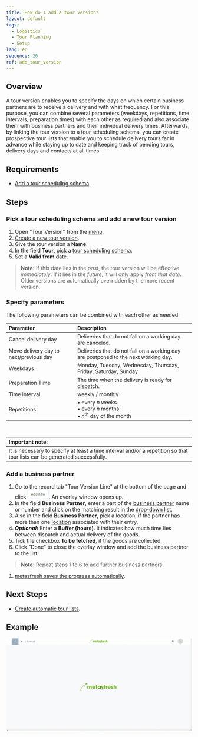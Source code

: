```yaml
---
title: How do I add a tour version?
layout: default
tags:
  - Logistics
  - Tour Planning
  - Setup
lang: en
sequence: 20
ref: add_tour_version
---
```


## Overview
A tour version enables you to specify the days on which certain business partners are to receive a delivery and with what frequency. For this purpose, you can combine several parameters (weekdays, repetitions, time intervals, preparation times) with each other as required and also associate them with business partners and their individual delivery times. Afterwards, by linking the tour version to a tour scheduling schema, you can create prospective tour lists that enable you to schedule delivery tours far in advance while staying up to date and keeping track of pending tours, delivery days and contacts at all times.

## Requirements
- [Add a tour scheduling schema](Add_tour_scheduling_schema).

## Steps

### Pick a tour scheduling schema and add a new tour version
1. Open "Tour Version" from the [menu](Menu).
1. [Create a new tour version](New_Record_Window).
1. Give the tour version a **Name**.
1. In the field **Tour**, pick a [tour scheduling schema](Add_tour_scheduling_schema).
1. Set a **Valid from** date.
 >**Note:** If this date lies in the *past*, the tour version will be effective *immediately*. If it lies in the *future*, it will only apply *from that date*. Older versions are automatically overridden by the more recent version.

### Specify parameters
The following parameters can be combined with each other as needed:

| Parameter | Description |
| :--- | :--- |
| Cancel delivery day | Deliveries that do not fall on a working day are canceled. |
| Move delivery day to next/previous day | Deliveries that do not fall on a working day are postponed to the next working day. |
| Weekdays | Monday, Tuesday, Wednesday, Thursday, Friday, Saturday, Sunday |
| Preparation Time | The time when the delivery is ready for dispatch. |
| Time interval | weekly / monthly |
| Repetitions | • every *n* weeks<br> • every *n* months<br> • *n*<sup>th</sup> day of the month |

<br>

| **Important note:** |
| :--- |
| It is necessary to specify at least a time interval and/or a repetition so that tour lists can be generated successfully. |

### Add a business partner
1. Go to the record tab "Tour Version Line" at the bottom of the page and click ![](assets/Add_New_Button.png). An overlay window opens up.
1. In the field **Business Partner**, enter a part of the [business partner](New_Business_Partner) name or number and click on the matching result in the [drop-down list](Keyboard_shortcuts_reference).
1. Also in the field **Business Partner**, pick a location, if the partner has more than one [location](Add_address_tab) associated with their entry.
1. ***Optional:*** Enter a **Buffer (hours)**. It indicates how much time lies between dispatch and actual delivery of the goods.
1. Tick the checkbox **To be fetched**, if the goods are collected.
1. Click "Done" to close the overlay window and add the business partner to the list.
 >**Note:** Repeat steps 1 to 6 to add further business partners.

1. [metasfresh saves the progress automatically](Saveindicator).

## Next Steps
- [Create automatic tour lists](Create_automatic_tour_lists).

## Example
![](assets/Add_tour_version.gif)

